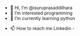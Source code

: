 - 👋 Hi, I’m @isuruprasaddilhara
- 👀 I’m interested programming 
- 🌱 I’m currently learning python
<!--- 💞️ I’m looking to collaborate on ...--->
- 📫 How to reach me Linkedin -  

<!---
isuruprasaddilhara/isuruprasaddilhara is a ✨ special ✨ repository because its `README.md` (this file) appears on your GitHub profile.
You can click the Preview link to take a look at your changes.
--->
